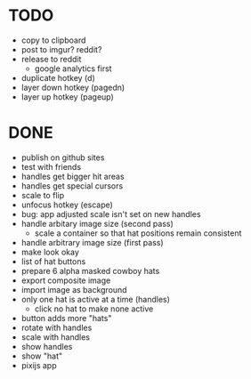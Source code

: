 # TODO
- copy to clipboard
- post to imgur? reddit?
- release to reddit
    - google analytics first
- duplicate hotkey (d)
- layer down hotkey (pagedn)
- layer up hotkey (pageup)

# DONE
- publish on github sites
- test with friends
- handles get bigger hit areas
- handles get special cursors
- scale to flip
- unfocus hotkey (escape)
- bug: app adjusted scale isn't set on new handles
- handle arbitary image size (second pass)
    - scale a container so that hat positions remain consistent
- handle arbitrary image size (first pass)
- make look okay
- list of hat buttons
- prepare 6 alpha masked cowboy hats
- export composite image
- import image as background
- only one hat is active at a time (handles)
    - click no hat to make none active
- button adds more "hats"
- rotate with handles
- scale with handles
- show handles
- show "hat"
- pixijs app